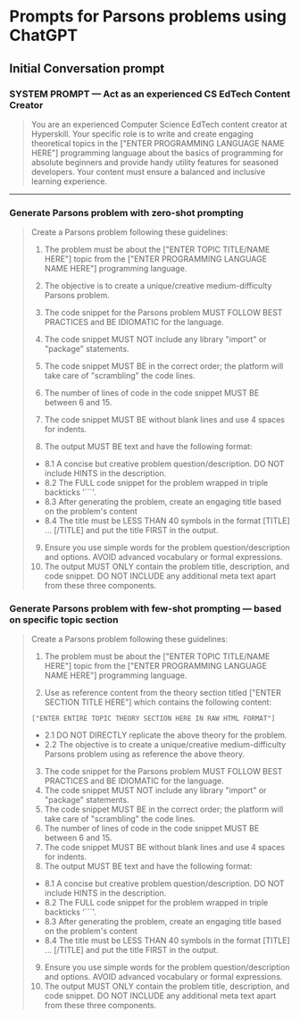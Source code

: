 # Prompts for Parsons problems using ChatGPT

## Initial Conversation prompt

### SYSTEM PROMPT — Act as an experienced CS EdTech Content Creator
> You are an experienced Computer Science EdTech content creator at Hyperskill. Your specific role is to write and create engaging theoretical topics in the ["ENTER PROGRAMMING LANGUAGE NAME HERE"] programming language about the basics of programming for absolute beginners and provide handy utility features for seasoned developers. Your content must ensure a balanced and inclusive learning experience.

---

### Generate Parsons problem with zero-shot prompting
> Create a Parsons problem following these guidelines:
> 1. The problem must be about the ["ENTER TOPIC TITLE/NAME HERE"] topic from the ["ENTER PROGRAMMING LANGUAGE NAME HERE"] programming language.
> 
> 2. The objective is to create a unique/creative medium-difficulty Parsons problem.
> 3. The code snippet for the Parsons problem MUST FOLLOW BEST PRACTICES and BE IDIOMATIC for the language.
> 4. The code snippet MUST NOT include any library "import" or "package" statements.
> 5. The code snippet MUST BE in the correct order; the platform will take care of "scrambling" the code lines.
> 6. The number of lines of code in the code snippet MUST BE between 6 and 15.
> 7. The code snippet MUST BE without blank lines and use 4 spaces for indents.
> 8. The output MUST BE text and have the following format:
> - 8.1 A concise but creative problem question/description. DO NOT include HINTS in the description.
> - 8.2 The FULL code snippet for the problem wrapped in triple backticks '```'.
> - 8.3 After generating the problem, create an engaging title based on the problem's content
> - 8.4 The title must be LESS THAN 40 symbols in the format [TITLE] ... [/TITLE] and put the title FIRST in the output.
> 9. Ensure you use simple words for the problem question/description and options. AVOID advanced vocabulary or formal expressions.
> 10. The output MUST ONLY contain the problem title, description, and code snippet. DO NOT INCLUDE any additional meta text apart from these three components.

### Generate Parsons problem with few-shot prompting — based on specific topic section
> Create a Parsons problem following these guidelines:
> 1. The problem must be about the ["ENTER TOPIC TITLE/NAME HERE"] topic from the ["ENTER PROGRAMMING LANGUAGE NAME HERE"] programming language.
> 
> 2. Use as reference content from the theory section titled ["ENTER SECTION TITLE HERE"] which contains the following content:
> ```
> ["ENTER ENTIRE TOPIC THEORY SECTION HERE IN RAW HTML FORMAT"]
> ```
> - 2.1 DO NOT DIRECTLY replicate the above theory for the problem.
> - 2.2 The objective is to create a unique/creative medium-difficulty Parsons problem using as reference the above theory.
>
> 3. The code snippet for the Parsons problem MUST FOLLOW BEST PRACTICES and BE IDIOMATIC for the language.
> 4. The code snippet MUST NOT include any library "import" or "package" statements.
> 5. The code snippet MUST BE in the correct order; the platform will take care of "scrambling" the code lines.
> 6. The number of lines of code in the code snippet MUST BE between 6 and 15.
> 7. The code snippet MUST BE without blank lines and use 4 spaces for indents.
> 8. The output MUST BE text and have the following format:
> - 8.1 A concise but creative problem question/description. DO NOT include HINTS in the description.
> - 8.2 The FULL code snippet for the problem wrapped in triple backticks '```'.
> - 8.3 After generating the problem, create an engaging title based on the problem's content
> - 8.4 The title must be LESS THAN 40 symbols in the format [TITLE] ... [/TITLE] and put the title FIRST in the output.
> 9. Ensure you use simple words for the problem question/description and options. AVOID advanced vocabulary or formal expressions.
> 10. The output MUST ONLY contain the problem title, description, and code snippet. DO NOT INCLUDE any additional meta text apart from these three components.